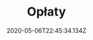 ---
title: "Opłaty"
date: 2020-05-06T22:45:34.134Z
description: "Opłaty | Kancelaria Notarialna Anna Grygowicz-Haberek Notariusz"
---